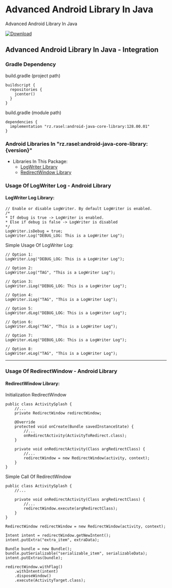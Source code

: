 # Advanced Android Library In Java
Advanced Android Library In Java

[ ![Download](https://api.bintray.com/packages/rzrasel/android-java-core-library-center/android-core-library/images/download.svg) ](https://bintray.com/rzrasel/android-java-core-library-center/android-core-library/_latestVersion)

## Advanced Android Library In Java - Integration
### Gradle Dependency
build.gradle (project path)  
```groovy_project_path 
buildscript {  
  repositories {
    jcenter()
  }
}  
```  
build.gradle (module path)
```groovy_android_gradle_dependency
dependencies {  
  implementation "rz.rasel:android-java-core-library:128.00.01"
}
```

### Android Libraries In "rz.rasel:android-java-core-library:{version}"
* Libraries In This Package:
    * [LogWriter Library](#logwriter-log-library "Goto #logwriter-log-library")
	* [RedirectWindow Library](#redirectwindow-library "Goto #redirectwindow-library")

### Usage Of LogWriter Log - Android Library
#### LogWriter Log Library:
```log_writer_log_001
// Enable or disable LogWriter. By default LogWriter is enabled.
/*
* If debug is true -> LogWriter is enabled.
* Else if debug is false -> LogWriter is disabled
*/
LogWriter.isDebug = true;
LogWriter.Log("DEBUG_LOG: This is a LogWriter Log");
```

Simple Usage Of LogWriter Log:
```log_writer_log_002
// Option 1:
LogWriter.Log("DEBUG_LOG: This is a LogWriter Log");

// Option 2:
LogWriter.Log("TAG", "This is a LogWriter Log");

// Option 3:
LogWriter.iLog("DEBUG_LOG: This is a LogWriter Log");

// Option 4:
LogWriter.iLog("TAG", "This is a LogWriter Log");

// Option 5:
LogWriter.dLog("DEBUG_LOG: This is a LogWriter Log");

// Option 6:
LogWriter.dLog("TAG", "This is a LogWriter Log");

// Option 7:
LogWriter.eLog("DEBUG_LOG: This is a LogWriter Log");

// Option 8:
LogWriter.eLog("TAG", "This is a LogWriter Log");
```

- - - -

### Usage Of RedirectWindow - Android Library
#### RedirectWindow Library:
Initialization RedirectWindow
```redirect_window_001
public class ActivitySplash {
	//...
    private RedirectWindow redirectWindow;

    @Override
    protected void onCreate(Bundle savedInstanceState) {
		//...
        onRedirectActivity(ActivityToRedirect.class);
    }

    private void onRedirectActivity(Class argRedirectClass) {
        //...
        redirectWindow = new RedirectWindow(activity, context);
    }
}
```
Simple Call Of RedirectWindow
```redirect_window_002
public class ActivitySplash {
	//...

    private void onRedirectActivity(Class argRedirectClass) {
        //...
        redirectWindow.execute(argRedirectClass);
    }
}
```
```redirect_window_003
RedirectWindow redirectWindow = new RedirectWindow(activity, context);

Intent intent = redirectWindow.getNewIntent();
intent.putExtra("extra_item", extraData);

Bundle bundle = new Bundle();
bundle.putSerializable("serializable_item", serializableData);
intent.putExtras(bundle);

redirectWindow.withFlag()
	.withIntent(intent)
	.disposeWindow()
	.execute(ActivityTarget.class);
```
